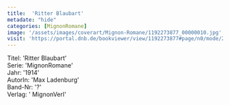 ```yaml
---
title:  'Ritter Blaubart'
metadate: "hide"
categories: [MignonRomane]
image: '/assets/images/coverart/Mignon-Romane/1192273877_00000010.jpg'
visit: 'https://portal.dnb.de/bookviewer/view/1192273877#page/n0/mode/2up'
---
```

Titel: 'Ritter Blaubart' <br>
Serie: 'MignonRomane' <br>
Jahr: '1914' <br>
AutorIn: 'Max Ladenburg' <br>
Band-Nr: '?' <br>
Verlag: ' MignonVerl'